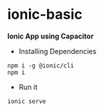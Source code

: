 # ionic-basic
**Ionic App using Capacitor**

- Installing Dependencies
```
npm i -g @ionic/cli
npm i
```
- Run it
```
ionic serve
```
